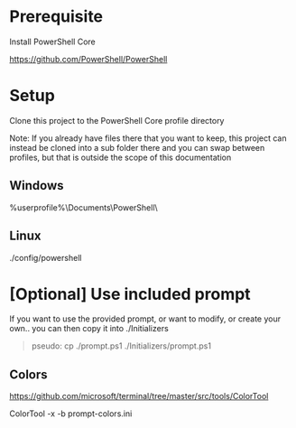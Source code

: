 # Prerequisite

Install PowerShell Core

https://github.com/PowerShell/PowerShell


# Setup

Clone this project to the PowerShell Core profile directory

Note: If you already have files there that you want to keep, this project can instead be cloned into a sub folder there and you can swap between profiles, but that is outside the scope of this documentation

## Windows

\%userprofile%\Documents\PowerShell\

## Linux

./config/powershell


# [Optional] Use included prompt

If you want to use the provided prompt, or want to modify, or create your own.. you can then copy it into ./Initializers

> pseudo: cp ./prompt.ps1 ./Initializers/prompt.ps1

## Colors

https://github.com/microsoft/terminal/tree/master/src/tools/ColorTool

ColorTool -x -b prompt-colors.ini
